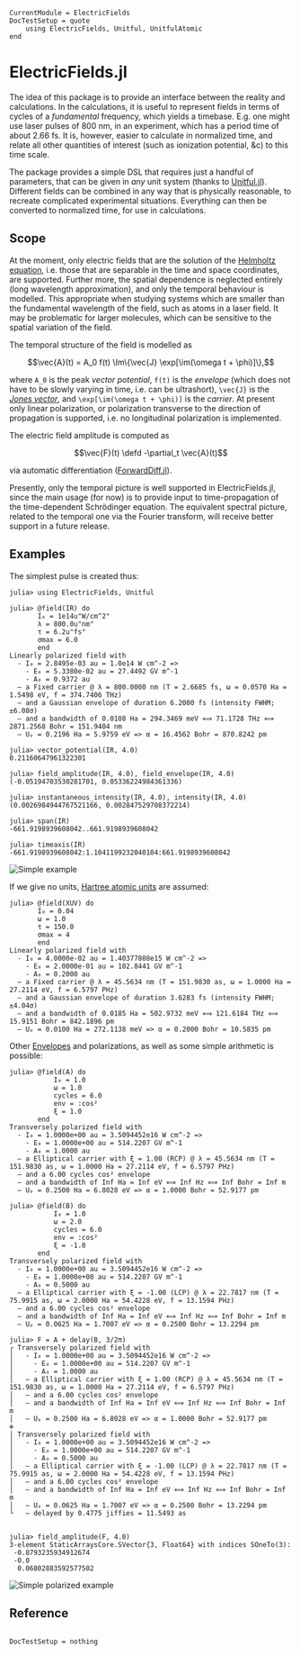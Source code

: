 ```@meta
CurrentModule = ElectricFields
DocTestSetup = quote
    using ElectricFields, Unitful, UnitfulAtomic
end
```

# ElectricFields.jl

The idea of this package is to provide an interface between the
reality and calculations. In the calculations, it is useful to
represent fields in terms of cycles of a _fundamental_ frequency,
which yields a timebase. E.g. one might use laser pulses of 800 nm, in
an experiment, which has a period time of about 2.66 fs. It is,
however, easier to calculate in normalized time, and relate all other
quantities of interest (such as ionization potential, &c) to this time
scale.

The package provides a simple DSL that requires just a handful of
parameters, that can be given in _any_ unit system (thanks to
[Unitful.jl](https://github.com/PainterQubits/Unitful.jl)). Different
fields can be combined in any way that is physically reasonable, to
recreate complicated experimental situations. Everything can then be
converted to normalized time, for use in calculations.

## Scope

At the moment, only electric fields that are the solution of the
[Helmholtz
equation](https://en.wikipedia.org/wiki/Helmholtz_equation),
i.e. those that are separable in the time and space coordinates, are
supported. Further more, the spatial dependence is neglected entirely
(long wavelength approximation), and only the temporal behaviour is
modelled. This appropriate when studying systems which are smaller
than the fundamental wavelength of the field, such as atoms in a laser
field. It may be problematic for larger molecules, which can be
sensitive to the spatial variation of the field.

The temporal structure of the field is modelled as
```math
\vec{A}(t) = A_0 f(t) \Im\{\vec{J} \exp[\im(\omega t + \phi)]\},
```
where ``A_0`` is the peak _vector potential_, ``f(t)`` is the
_envelope_ (which does not have to be slowly varying in time, i.e. can
be ultrashort), ``\vec{J}`` is the [_Jones vector_](https://en.wikipedia.org/wiki/Jones_calculus#Jones_vector), and
``\exp[\im(\omega t + \phi)]`` is the _carrier_. At present only
linear polarization, or polarization transverse to the direction of
propagation is supported, i.e. no longitudinal polarization is
implemented.

The electric field amplitude is computed as
```math
\vec{F}(t) \defd -\partial_t \vec{A}(t)
```
via automatic differentiation
([ForwardDiff.jl](https://github.com/JuliaDiff/ForwardDiff.jl)).

Presently, only the temporal picture is well supported in
ElectricFields.jl, since the main usage (for now) is to provide input
to time-propagation of the time-dependent Schrödinger equation. The
equivalent spectral picture, related to the temporal one via the
Fourier transform, will receive better support in a future release.

## Examples

The simplest pulse is created thus:

```jldoctest index_examples
julia> using ElectricFields, Unitful

julia> @field(IR) do
       I₀ = 1e14u"W/cm^2"
       λ = 800.0u"nm"
       τ = 6.2u"fs"
       σmax = 6.0
       end
Linearly polarized field with
  - I₀ = 2.8495e-03 au = 1.0e14 W cm^-2 =>
    - E₀ = 5.3380e-02 au = 27.4492 GV m^-1
    - A₀ = 0.9372 au
  – a Fixed carrier @ λ = 800.0000 nm (T = 2.6685 fs, ω = 0.0570 Ha = 1.5498 eV, f = 374.7406 THz)
  – and a Gaussian envelope of duration 6.2000 fs (intensity FWHM; ±6.08σ)
  – and a bandwidth of 0.0108 Ha = 294.3469 meV ⟺ 71.1728 THz ⟺ 2871.2568 Bohr = 151.9404 nm
  – Uₚ = 0.2196 Ha = 5.9759 eV => α = 16.4562 Bohr = 870.8242 pm

julia> vector_potential(IR, 4.0)
0.21160647961322301

julia> field_amplitude(IR, 4.0), field_envelope(IR, 4.0)
(-0.05194703530281701, 0.05336224984361336)

julia> instantaneous_intensity(IR, 4.0), intensity(IR, 4.0)
(0.0026984944767521166, 0.002847529708372214)

julia> span(IR)
-661.9198939608042..661.9198939608042

julia> timeaxis(IR)
-661.9198939608042:1.1041199232040104:661.9198939608042
```

![Simple example](figures/index_example.svg)

If we give no units, [Hartree atomic
units](https://en.wikipedia.org/wiki/Hartree_atomic_units) are assumed:
```jldoctest index_examples
julia> @field(XUV) do
       I₀ = 0.04
       ω = 1.0
       τ = 150.0
       σmax = 4
       end
Linearly polarized field with
  - I₀ = 4.0000e-02 au = 1.40377808e15 W cm^-2 =>
    - E₀ = 2.0000e-01 au = 102.8441 GV m^-1
    - A₀ = 0.2000 au
  – a Fixed carrier @ λ = 45.5634 nm (T = 151.9830 as, ω = 1.0000 Ha = 27.2114 eV, f = 6.5797 PHz)
  – and a Gaussian envelope of duration 3.6283 fs (intensity FWHM; ±4.04σ)
  – and a bandwidth of 0.0185 Ha = 502.9732 meV ⟺ 121.6184 THz ⟺ 15.9151 Bohr = 842.1896 pm
  – Uₚ = 0.0100 Ha = 272.1138 meV => α = 0.2000 Bohr = 10.5835 pm
```

Other [Envelopes](@ref) and polarizations, as well as some simple arithmetic is possible:
```jldoctest index_examples
julia> @field(A) do
           I₀ = 1.0
           ω = 1.0
           cycles = 6.0
           env = :cos²
           ξ = 1.0
       end
Transversely polarized field with
  - I₀ = 1.0000e+00 au = 3.5094452e16 W cm^-2 =>
    - E₀ = 1.0000e+00 au = 514.2207 GV m^-1
    - A₀ = 1.0000 au
  – a Elliptical carrier with ξ = 1.00 (RCP) @ λ = 45.5634 nm (T = 151.9830 as, ω = 1.0000 Ha = 27.2114 eV, f = 6.5797 PHz)
  – and a 6.00 cycles cos² envelope
  – and a bandwidth of Inf Ha = Inf eV ⟺ Inf Hz ⟺ Inf Bohr = Inf m
  – Uₚ = 0.2500 Ha = 6.8028 eV => α = 1.0000 Bohr = 52.9177 pm

julia> @field(B) do
           I₀ = 1.0
           ω = 2.0
           cycles = 6.0
           env = :cos²
           ξ = -1.0
       end
Transversely polarized field with
  - I₀ = 1.0000e+00 au = 3.5094452e16 W cm^-2 =>
    - E₀ = 1.0000e+00 au = 514.2207 GV m^-1
    - A₀ = 0.5000 au
  – a Elliptical carrier with ξ = -1.00 (LCP) @ λ = 22.7817 nm (T = 75.9915 as, ω = 2.0000 Ha = 54.4228 eV, f = 13.1594 PHz)
  – and a 6.00 cycles cos² envelope
  – and a bandwidth of Inf Ha = Inf eV ⟺ Inf Hz ⟺ Inf Bohr = Inf m
  – Uₚ = 0.0625 Ha = 1.7007 eV => α = 0.2500 Bohr = 13.2294 pm

julia> F = A + delay(B, 3/2π)
┌ Transversely polarized field with
│   - I₀ = 1.0000e+00 au = 3.5094452e16 W cm^-2 =>
│     - E₀ = 1.0000e+00 au = 514.2207 GV m^-1
│     - A₀ = 1.0000 au
│   – a Elliptical carrier with ξ = 1.00 (RCP) @ λ = 45.5634 nm (T = 151.9830 as, ω = 1.0000 Ha = 27.2114 eV, f = 6.5797 PHz)
│   – and a 6.00 cycles cos² envelope
│   – and a bandwidth of Inf Ha = Inf eV ⟺ Inf Hz ⟺ Inf Bohr = Inf m
│   – Uₚ = 0.2500 Ha = 6.8028 eV => α = 1.0000 Bohr = 52.9177 pm
⊕
│ Transversely polarized field with
│   - I₀ = 1.0000e+00 au = 3.5094452e16 W cm^-2 =>
│     - E₀ = 1.0000e+00 au = 514.2207 GV m^-1
│     - A₀ = 0.5000 au
│   – a Elliptical carrier with ξ = -1.00 (LCP) @ λ = 22.7817 nm (T = 75.9915 as, ω = 2.0000 Ha = 54.4228 eV, f = 13.1594 PHz)
│   – and a 6.00 cycles cos² envelope
│   – and a bandwidth of Inf Ha = Inf eV ⟺ Inf Hz ⟺ Inf Bohr = Inf m
│   – Uₚ = 0.0625 Ha = 1.7007 eV => α = 0.2500 Bohr = 13.2294 pm
└   – delayed by 0.4775 jiffies = 11.5493 as


julia> field_amplitude(F, 4.0)
3-element StaticArraysCore.SVector{3, Float64} with indices SOneTo(3):
 -0.8793235934912674
 -0.0
  0.06802883592577502
```

![Simple polarized example](figures/index_polarized_example.svg)

## Reference

```@index
```

```@meta
DocTestSetup = nothing
```
